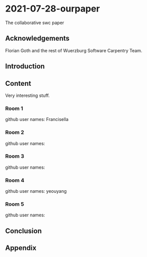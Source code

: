 # 2021-07-28-ourpaper
The collaborative swc paper

## Acknowledgements

Florian Goth and the rest of Wuerzburg Software Carpentry Team.


## Introduction

## Content
Very interesting stuff.

### Room 1
github user names:
Francisella

### Room 2
github user names:

### Room 3
github user names:

### Room 4
github user names:
yeouyang

### Room 5
github user names:


## Conclusion

## Appendix
